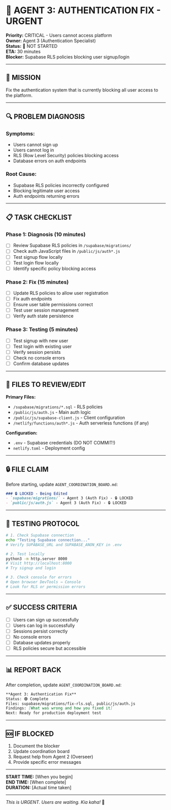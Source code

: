 # 🔴 AGENT 3: AUTHENTICATION FIX - URGENT

**Priority:** CRITICAL - Users cannot access platform  
**Owner:** Agent 3 (Authentication Specialist)  
**Status:** 🔴 NOT STARTED  
**ETA:** 30 minutes  
**Blocker:** Supabase RLS policies blocking user signup/login

---

## 🎯 MISSION

Fix the authentication system that is currently blocking all user access to the platform.

---

## 🔍 PROBLEM DIAGNOSIS

### Symptoms:
- Users cannot sign up
- Users cannot log in
- RLS (Row Level Security) policies blocking access
- Database errors on auth endpoints

### Root Cause:
- Supabase RLS policies incorrectly configured
- Blocking legitimate user access
- Auth endpoints returning errors

---

## 📋 TASK CHECKLIST

### Phase 1: Diagnosis (10 minutes)
- [ ] Review Supabase RLS policies in `/supabase/migrations/`
- [ ] Check auth JavaScript files in `/public/js/auth*.js`
- [ ] Test signup flow locally
- [ ] Test login flow locally
- [ ] Identify specific policy blocking access

### Phase 2: Fix (15 minutes)
- [ ] Update RLS policies to allow user registration
- [ ] Fix auth endpoints
- [ ] Ensure user table permissions correct
- [ ] Test user session management
- [ ] Verify auth state persistence

### Phase 3: Testing (5 minutes)
- [ ] Test signup with new user
- [ ] Test login with existing user
- [ ] Verify session persists
- [ ] Check no console errors
- [ ] Confirm database updates

---

## 📁 FILES TO REVIEW/EDIT

**Primary Files:**
- `/supabase/migrations/*.sql` - RLS policies
- `/public/js/auth.js` - Main auth logic
- `/public/js/supabase-client.js` - Client configuration
- `/netlify/functions/auth*.js` - Auth serverless functions (if any)

**Configuration:**
- `.env` - Supabase credentials (DO NOT COMMIT!)
- `netlify.toml` - Deployment config

---

## 🔒 FILE CLAIM

Before starting, update `AGENT_COORDINATION_BOARD.md`:

```markdown
### 🔒 LOCKED - Being Edited
- `supabase/migrations/` - Agent 3 (Auth Fix) - 🔒 LOCKED
- `public/js/auth.js` - Agent 3 (Auth Fix) - 🔒 LOCKED
```

---

## 🧪 TESTING PROTOCOL

```bash
# 1. Check Supabase connection
echo "Testing Supabase connection..."
# Verify SUPABASE_URL and SUPABASE_ANON_KEY in .env

# 2. Test locally
python3 -m http.server 8000
# Visit http://localhost:8000
# Try signup and login

# 3. Check console for errors
# Open browser DevTools → Console
# Look for RLS or permission errors
```

---

## ✅ SUCCESS CRITERIA

- [ ] Users can sign up successfully
- [ ] Users can log in successfully
- [ ] Sessions persist correctly
- [ ] No console errors
- [ ] Database updates properly
- [ ] RLS policies secure but accessible

---

## 📊 REPORT BACK

After completion, update `AGENT_COORDINATION_BOARD.md`:

```markdown
**Agent 3: Authentication Fix**
Status: 🟢 Complete
Files: supabase/migrations/fix-rls.sql, public/js/auth.js
Findings: [What was wrong and how you fixed it]
Next: Ready for production deployment test
```

---

## 🆘 IF BLOCKED

1. Document the blocker
2. Update coordination board
3. Request help from Agent 2 (Overseer)
4. Provide specific error messages

---

**START TIME:** [When you begin]  
**END TIME:** [When complete]  
**DURATION:** [Actual time taken]

---

*This is URGENT. Users are waiting. Kia kaha!* 🚀

